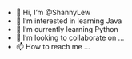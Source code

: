 - 👋 Hi, I’m @ShannyLew
- 👀 I’m interested in learning Java
- 🌱 I’m currently learning Python
- 💞️ I’m looking to collaborate on ...
- 📫 How to reach me ...

<!---
ShannyLew/ShannyLew is a ✨ special ✨ repository because its `README.md` (this file) appears on your GitHub profile.
You can click the Preview link to take a look at your changes.
--->
